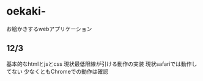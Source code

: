 # oekaki-
お絵かきするwebアプリケーション
## 12/3 
基本的なhtmlとjsとcss
現状最低限線が引ける動作の実装
現状safariでは動作してない
少なくともChromeでの動作は確認
